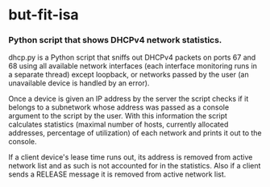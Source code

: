 # but-fit-isa
### Python script that shows DHCPv4 network statistics.

  dhcp.py is a Python script that sniffs out DHCPv4 packets on ports 67 and 68 using all available network interfaces (each interface monitoring runs in a separate thread) except loopback, or networks passed by the user (an unavailable device is handled by an error).
  
  Once a device is given an IP address by the server the script checks if it belongs to a subnetwork whose address was passed as a console argument to the script by the user. With this information the script calculates statistics (maximal number of hosts, currently allocated addresses, percentage of utilization) of each network and prints it out to the console.  

  If a client device's lease time runs out, its address is removed from active network list and as such is not accounted for in the statistics. Also if a client sends a RELEASE message it is removed from active network list.
